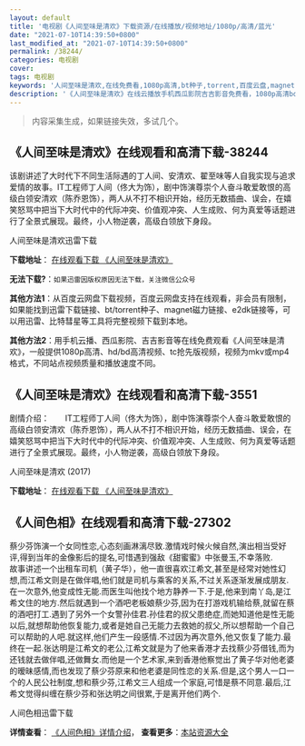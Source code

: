 ```yaml
---
layout: default
title: '电视剧《人间至味是清欢》下载资源/在线播放/视频地址/1080p/高清/蓝光'
date: "2021-07-10T14:39:50+0800"
last_modified_at: "2021-07-10T14:39:50+0800"
permalink: /38244/
categories: 电视剧
cover:
tags: 电视剧
keywords: '人间至味是清欢,在线免费看,1080p高清,bt种子,torrent,百度云盘,magnet,磁力链,迅雷下载资源'
description: '《人间至味是清欢》在线云播放手机西瓜影院吉吉影音免费看，1080p高清bd/hd未删减完整版和tc抢先枪版，mkv/mp4格式，附带bt/torrent种子、magnet/磁力链、百度云盘、网盘资源迅雷下载链接'
---
```


>内容采集生成，如果链接失效，多试几个。


## 《人间至味是清欢》在线观看和高清下载-38244

该剧讲述了大时代下不同生活际遇的丁人间、安清欢、翟至味等人自我实现与追求爱情的故事。IT工程师丁人间（佟大为饰），剧中饰演尊崇个人奋斗敢爱敢恨的高级白领安清欢（陈乔恩饰），两人从不打不相识开始，经历无数插曲、误会，在嬉笑怒骂中把当下大时代中的代际冲突、价值观冲突、人生成败、何为真爱等话题进行了全景式展现。最终，小人物逆袭，高级白领放下身段。


人间至味是清欢迅雷下载

**下载地址**： [在线观看下载 《人间至味是清欢》](https://www.993dy.com//vod-detail-id-27178.html) 


**无法下载?**：`如果迅雷因版权原因无法下载，关注微信公众号 `

**其他方法1**：从百度云网盘下载视频，百度云网盘支持在线观看，非会员有限制，如果能找到迅雷下载链接、bt/torrent种子、magnet磁力链接、e2dk链接等，可以用迅雷、比特彗星等工具将完整视频下载到本地。

**其他方法2**：用手机云播、西瓜影院、吉吉影音等在线免费观看《人间至味是清欢》，一般提供1080p高清、hd/bd高清视频、tc抢先版视频，视频为mkv或mp4格式，不同站点视频质量和播放速度不同。


## 《人间至味是清欢》在线观看和高清下载-3551

剧情介绍：　　IT工程师丁人间（佟大为饰），剧中饰演尊崇个人奋斗敢爱敢恨的高级白领安清欢（陈乔恩饰），两人从不打不相识开始，经历无数插曲、误会，在嬉笑怒骂中把当下大时代中的代际冲突、价值观冲突、人生成败、何为真爱等话题进行了全景式展现。最终，小人物逆袭，高级白领放下身段。


人间至味是清欢 (2017)

**下载地址**： [在线观看下载 《人间至味是清欢》](https://www.btbtdy.me/btdy/dy11461.html) 


## 《人间色相》在线观看和高清下载-27302

蔡少芬饰演一个女同性恋,心态刻画淋漓尽致.激情戏时候火候自然,演出相当受好评,得到当年的金像影后的提名,可惜遇到强敌《甜蜜蜜》中张曼玉,不幸落败.　　故事讲述一个出租车司机（黄子华），他一直很喜欢江希文,甚至是经常对她性幻想,而江希文则是在做伴唱,他们就是司机与乘客的关系,不过关系逐渐发展成朋友.在一次意外,他变成性无能.而医生叫他找个地方静养一下.于是,他来到南丫岛,是江希文住的地方.然后就遇到一个酒吧老板娘蔡少芬,因为在打游戏机输给蔡,就留在蔡的酒吧打工.遇到了另外一个女警孙佳君.孙佳君的叔父患绝症,而她知道他是性无能以后,就想帮助他恢复能力,或者是她自己无能力去救她的叔父,所以想帮助一个自己可以帮助的人吧.就这样,他们产生一段感情.不过因为再次意外,他又恢复了能力.最终在一起.张达明是江希文的老公,江希文就是为了他来香港才去找蔡少芬借钱,而为还钱就去做伴唱,还做舞女.而他是一个艺术家,来到香港他察觉出了黄子华对他老婆的暧昧感情,而也发现了蔡少芬原来和他老婆是同性恋的关系.但是,这个男人一口一个的人民公社制度,想和蔡少芬,江希文三人组成一个家庭,可惜是蔡不同意.最后,江希文觉得纠缠在蔡少芬和张达明之间很累,于是离开他们两个.


人间色相迅雷下载

**详情查看**： [《人间色相》详情介绍](/movie/27302/)， **查看更多**：[本站资源大全](/movie/t/all/)

